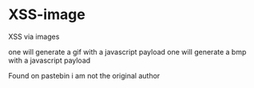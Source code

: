 # XSS-image
XSS via images


one will generate a gif with a javascript payload
one will generate a bmp with a javascript payload

Found on pastebin i am not the original author
